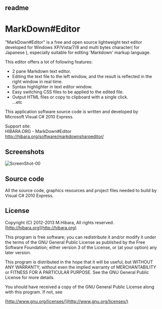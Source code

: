 ﻿## readme

MarkDown#Editor
===================================

"MarkDown#Editor" is a free and open source lightweight text editor developed for Windows XP/Vista/7/8 and multi bytes character( for Japanese ), especially suitable for editing 'Markdown' markup language.

This editor offers a lot of following features:  
* 2 pane Markdown text editor.  
* Editing the text file to the left window, and the result is reflected in the right window in real time.  
* Syntax highlighter in text editor window.  
* Easy switching CSS files to be applied to the edited file.  
* Output HTML files or copy to clipboard with a single click.  
...etc  

This application software source code is written and developed by Microsoft Visual C# 2010 Express.

Support site:  
HIBARA.ORG - MarkDown#Editor  
http://hibara.org/software/markdownsharpeditor/



Screenshots
-----------------------------------

![ScreenShot-00](http://hibara.org/software/markdownsharpeditor/img/main_window_s.png)



Source code
-----------------------------------

All the source code, graphics resources and project files needed to build by Visual C# 2010 Express.



License
-----------------------------------

Copyright (C) 2012-2013 M.Hibara, All rights reserved.  
[http://hibara.org](http://hibara.org)

This program is free software; you can redistribute it and/or modify
it under the terms of the GNU General Public License as published by
the Free Software Foundation; either version 3 of the License, or (at
your option) any later version.

This program is distributed in the hope that it will be useful, but
WITHOUT ANY WARRANTY; without even the implied warranty of
MERCHANTABILITY or FITNESS FOR A PARTICULAR PURPOSE. See the GNU
General Public License for more details.

You should have received a copy of the GNU General Public License
along with this program. If not, see

[http://www.gnu.org/licenses/](http://www.gnu.org/licenses/)



